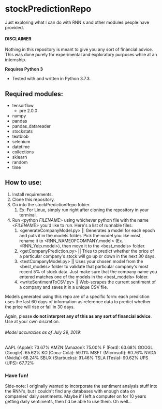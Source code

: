 # stockPredictionRepo
Just exploring what I can do with RNN's and other modules people have provided.

#### DISCLAIMER
Nothing in this repository is meant to give you any sort of financial advice. This was done purely for experimental and exploratory purposes while at an internship.

__Requires Python 3__
* Tested with and written in Python 3.7.3.

## Required modules:
* tensorflow
  * pre 2.0.0
* numpy
* pandas
* pandas_datareader
* stockstats
* textblob
* selenium
* datetime
* collections
* sklearn
* random
* time

## How to use:
1. Install requirements.
1. Clone this repository.
1. Go into the stockPredictionRepo folder.
   1. Ex: For Linux, simply run <cd stockPredictionRepo> right after cloning the repository in your terminal.
1. Run <python *FILENAME*> using whichever python file with the name <*FILENAME*> you'd like to run. Here's a list of runnable files:
   1. <generateCompanyModel.py> || Generates a model for each epoch and puts it in the models folder. Pick the model you like most, rename it to <RNN_NAMEOFCOMPANY.model> (Ex. <RNN_Yelp.model>), then move it to the <best_models> folder.
   1. <getCompanyPrediction.py> || Tries to predict whether the price of a particular company's stock will go up or down in the next 30 days.
   1. <testCompanyModel.py> || Uses your chosen model from the <best_models> folder to validate that particular company's most recent 5% of stock data. Just make sure that the company name you entered matches one of the models in the <best_models> folder.
   1. <writeSentimentToCSV.py> || Web-scrapes the current sentiment of a company and saves it in a unique CSV file.


Models generated using this repo are of a specific form: each prediction uses the last 60 days of information as reference data to predict whether the price will rise or fall in 30 days.

Again, please __do not interpret any of this as any sort of financial advice__. Use at your own discretion.


###### Model accuracies as of July 29, 2019:
AAPL (Apple): 73.67%
AMZN (Amazon): 75.00%
F (Ford): 63.68%
GOOGL (Google): 65.62%
KO (Coca-Cola): 59.11%
MSFT (Microsoft): 60.76%
NVDA (Nvidia): 68.24%
SBUX (Starbucks): 91.46%
TSLA (Tesla): 90.62%
UPS (UPS): 67.72%


### Have fun!
Side-note: I originally wanted to incorporate the sentiment analysis stuff into the RNN's, but I couldn't find any databases with enough data on companies' daily sentiments. Maybe if i left a computer on for 10 years getting daily sentiments, then I'd be able to use them. Oh well...
